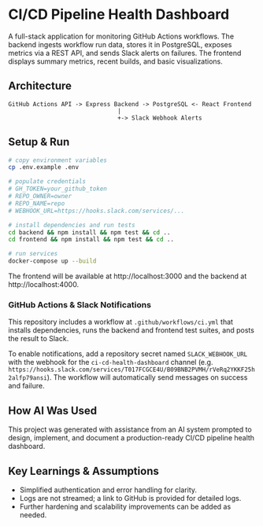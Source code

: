 # CI/CD Pipeline Health Dashboard

A full-stack application for monitoring GitHub Actions workflows. The backend ingests workflow run data, stores it in PostgreSQL, exposes metrics via a REST API, and sends Slack alerts on failures. The frontend displays summary metrics, recent builds, and basic visualizations.

## Architecture

```
GitHub Actions API -> Express Backend -> PostgreSQL <- React Frontend
                               |
                               +-> Slack Webhook Alerts
```

## Setup & Run

```bash
# copy environment variables
cp .env.example .env

# populate credentials
# GH_TOKEN=your_github_token
# REPO_OWNER=owner
# REPO_NAME=repo
# WEBHOOK_URL=https://hooks.slack.com/services/...

# install dependencies and run tests
cd backend && npm install && npm test && cd ..
cd frontend && npm install && npm test && cd ..

# run services
docker-compose up --build
```

The frontend will be available at http://localhost:3000 and the backend at http://localhost:4000.

### GitHub Actions & Slack Notifications

This repository includes a workflow at `.github/workflows/ci.yml` that installs dependencies, runs the backend and frontend test suites, and posts the result to Slack.

To enable notifications, add a repository secret named `SLACK_WEBHOOK_URL` with the webhook for the `ci-cd-health-dashboard` channel (e.g. `https://hooks.slack.com/services/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`). The workflow will automatically send messages on success and failure.

## How AI Was Used

This project was generated with assistance from an AI system prompted to design, implement, and document a production-ready CI/CD pipeline health dashboard.

## Key Learnings & Assumptions

- Simplified authentication and error handling for clarity.
- Logs are not streamed; a link to GitHub is provided for detailed logs.
- Further hardening and scalability improvements can be added as needed.
